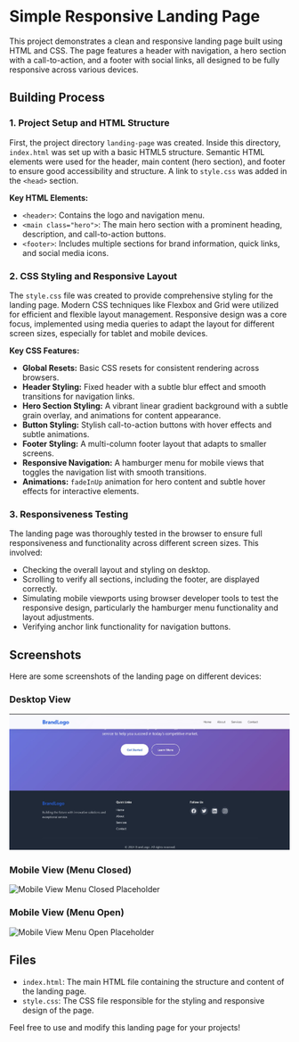 # Simple Responsive Landing Page

This project demonstrates a clean and responsive landing page built using HTML and CSS. The page features a header with navigation, a hero section with a call-to-action, and a footer with social links, all designed to be fully responsive across various devices.

## Building Process

### 1. Project Setup and HTML Structure

First, the project directory `landing-page` was created. Inside this directory, `index.html` was set up with a basic HTML5 structure. Semantic HTML elements were used for the header, main content (hero section), and footer to ensure good accessibility and structure. A link to `style.css` was added in the `<head>` section.

**Key HTML Elements:**
- `<header>`: Contains the logo and navigation menu.
- `<main class="hero">`: The main hero section with a prominent heading, description, and call-to-action buttons.
- `<footer>`: Includes multiple sections for brand information, quick links, and social media icons.

### 2. CSS Styling and Responsive Layout

The `style.css` file was created to provide comprehensive styling for the landing page. Modern CSS techniques like Flexbox and Grid were utilized for efficient and flexible layout management. Responsive design was a core focus, implemented using media queries to adapt the layout for different screen sizes, especially for tablet and mobile devices.

**Key CSS Features:**
- **Global Resets:** Basic CSS resets for consistent rendering across browsers.
- **Header Styling:** Fixed header with a subtle blur effect and smooth transitions for navigation links.
- **Hero Section Styling:** A vibrant linear gradient background with a subtle grain overlay, and animations for content appearance.
- **Button Styling:** Stylish call-to-action buttons with hover effects and subtle animations.
- **Footer Styling:** A multi-column footer layout that adapts to smaller screens.
- **Responsive Navigation:** A hamburger menu for mobile views that toggles the navigation list with smooth transitions.
- **Animations:** `fadeInUp` animation for hero content and subtle hover effects for interactive elements.

### 3. Responsiveness Testing

The landing page was thoroughly tested in the browser to ensure full responsiveness and functionality across different screen sizes. This involved:
- Checking the overall layout and styling on desktop.
- Scrolling to verify all sections, including the footer, are displayed correctly.
- Simulating mobile viewports using browser developer tools to test the responsive design, particularly the hamburger menu functionality and layout adjustments.
- Verifying anchor link functionality for navigation buttons.

## Screenshots

Here are some screenshots of the landing page on different devices:

### Desktop View

![Hero Section](task_1/footer.jpg)

### Mobile View (Menu Closed)

![Mobile View Menu Closed Placeholder](path/to/your/mobile-closed-screenshot.png)

### Mobile View (Menu Open)

![Mobile View Menu Open Placeholder](path/to/your/mobile-open-screenshot.png)

## Files

- `index.html`: The main HTML file containing the structure and content of the landing page.
- `style.css`: The CSS file responsible for the styling and responsive design of the page.

Feel free to use and modify this landing page for your projects!

